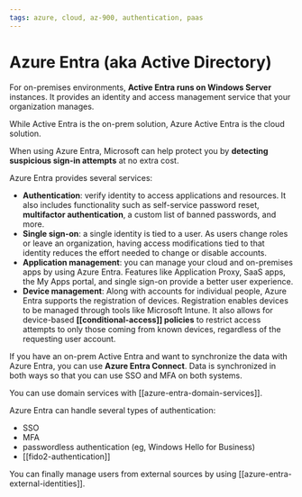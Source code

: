 ```yaml
---
tags: azure, cloud, az-900, authentication, paas
---
```


# Azure Entra (aka Active Directory)

For on-premises environments, **Active Entra runs on Windows Server** instances. It provides an identity and access management service that your organization manages.

While Active Entra is the on-prem solution, Azure Active Entra is the cloud solution.

When using Azure Entra, Microsoft can help protect you by **detecting suspicious sign-in attempts** at no extra cost.

Azure Entra provides several services:

- **Authentication**: verify identity to access applications and resources. It also includes functionality such as self-service password reset, **multifactor authentication**, a custom list of banned passwords, and more.
- **Single sign-on**: a single identity is tied to a user. As users change roles or leave an organization, having access modifications tied to that identity reduces the effort needed to change or disable accounts.
- **Application management**: you can manage your cloud and on-premises apps by using Azure Entra. Features like Application Proxy, SaaS apps, the My Apps portal, and single sign-on provide a better user experience.
- **Device management**: Along with accounts for individual people, Azure Entra supports the registration of devices. Registration enables devices to be managed through tools like Microsoft Intune. It also allows for device-based **[[conditional-access]] policies** to restrict access attempts to only those coming from known devices, regardless of the requesting user account.

If you have an on-prem Active Entra and want to synchronize the data with Azure Entra, you can use **Azure Entra Connect**. Data is synchronized in both ways so that you can use SSO and MFA on both systems.

You can use domain services with [[azure-entra-domain-services]].

Azure Entra can handle several types of authentication:

- SSO
- MFA
- passwordless authentication (eg, Windows Hello for Business)
- [[fido2-authentication]]

You can finally manage users from external sources by using [[azure-entra-external-identities]].
